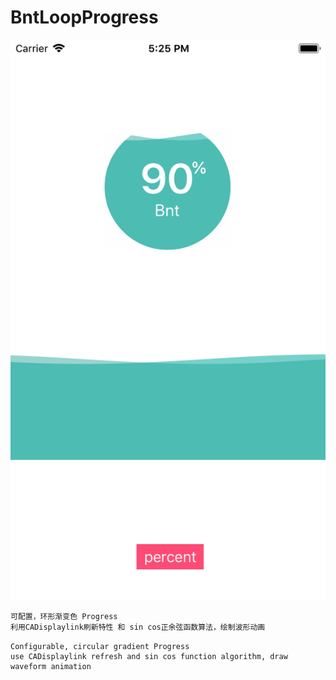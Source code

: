 # BntLoopProgress

![preview](/preview/Screen.png)

``` c#
可配置，环形渐变色 Progress
利用CADisplaylink刷新特性 和 sin cos正余弦函数算法，绘制波形动画
```
```
Configurable, circular gradient Progress 
use CADisplaylink refresh and sin cos function algorithm, draw waveform animation
```


